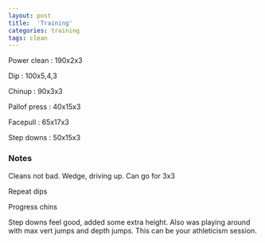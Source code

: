 ```yaml
---
layout: post
title:  'Training'
categories: training
tags: clean
---
```


Power clean  :  190x2x3

Dip  :  100x5,4,3

Chinup  :  90x3x3

Pallof press  : 40x15x3

Facepull  : 65x17x3

Step downs  :  50x15x3

### Notes

Cleans not bad. Wedge, driving up. Can go for 3x3

Repeat dips

Progress chins

Step downs feel good, added some extra height. Also was playing around with max vert jumps and depth jumps. This can be your athleticism session.

